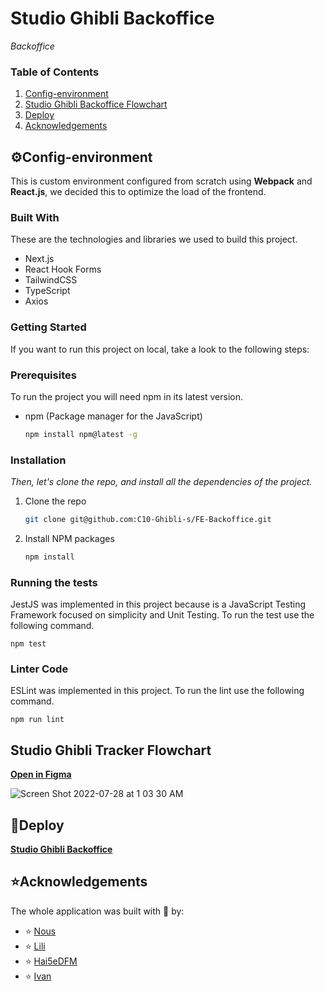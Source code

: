 # Studio Ghibli Backoffice

_Backoffice_



  ### Table of Contents
  1. [Config-environment](#Config-environment)
  2. [Studio Ghibli Backoffice Flowchart](#flowchart)
  3. [Deploy](#deployed)
  4. [Acknowledgements](#acknowledgements)










## ⚙Config-environment <a name="Config-environment"></a>

This is custom environment configured from scratch using **Webpack** and **React.js**, we decided this to optimize the load of the frontend.

### Built With

These are the technologies and libraries we used to build this project.

- Next.js
- React Hook Forms
- TailwindCSS
- TypeScript
- Axios

<!-- GETTING STARTED -->

### Getting Started

If you want to run this project on local, take a look to the following steps:

### Prerequisites

To run the project you will need npm in its latest version.

- npm (Package manager for the JavaScript)
  ```sh
  npm install npm@latest -g
  ```

### Installation 

_Then, let's clone the repo, and install all the dependencies of the project._

1. Clone the repo
   ```sh
   git clone git@github.com:C10-Ghibli-s/FE-Backoffice.git
   ```
2. Install NPM packages
   ```sh
   npm install
   ```


   
### Running the tests

JestJS was implemented in this project because is a JavaScript Testing Framework focused on simplicity and Unit Testing. To run the test use the following command.

```
npm test
```

### Linter Code

ESLint was implemented in this project. To run the lint use the following command.

```
npm run lint
```

## Studio Ghibli Tracker Flowchart <a name="flowchart"></a>
[**Open in Figma**](https://www.figma.com/file/3fvdt3syMiNAu36Tsqs7rv/FlowChart-Ghibli-Backoffice?node-id=0%3A1)

![Screen Shot 2022-07-28 at 1 03 30 AM](https://user-images.githubusercontent.com/17114826/181432086-cd618272-0905-4204-ab99-dce9aa695711.png)



##  🚀Deploy <a name="deployed"></a>
[**Studio Ghibli Backoffice**](https://backoffice.c10-se.com/)

## ⭐Acknowledgements <a name="acknowledgements"></a>
The whole application was built with 💚 by:
- ⭐ [Nous](https://github.com/NousCode)
- ⭐ [Lili](https://github.com/LilianaRestrepoTorres)
- ⭐ [Hai5eDFM](https://github.com/Hai5edfm)
- ⭐ [Ivan](https://github.com/AreYouIvan)
